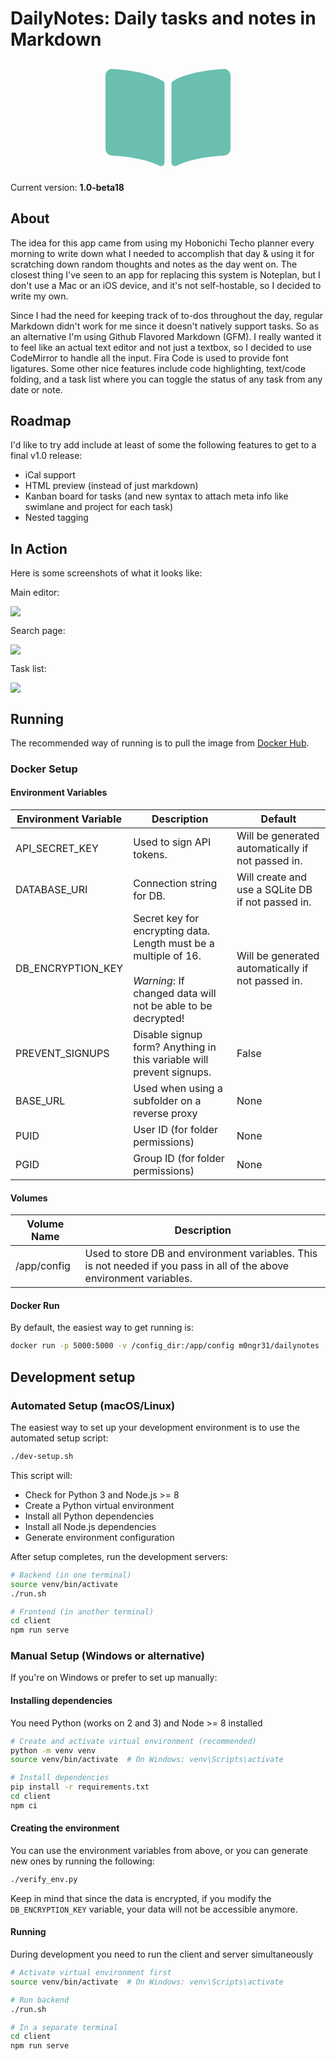 # DailyNotes: Daily tasks and notes in Markdown

<p align="center">
  <!-- Font-Awesome book-open -->
  <svg xmlns="http://www.w3.org/2000/svg" viewBox="0 0 576 512" width="200px">
    <path style="fill:#6abfb0" d="M542.22 32.05c-54.8 3.11-163.72 14.43-230.96 55.59-4.64 2.84-7.27 7.89-7.27 13.17v363.87c0 11.55 12.63 18.85 23.28 13.49 69.18-34.82 169.23-44.32 218.7-46.92 16.89-.89 30.02-14.43 30.02-30.66V62.75c.01-17.71-15.35-31.74-33.77-30.7zM264.73 87.64C197.5 46.48 88.58 35.17 33.78 32.05 15.36 31.01 0 45.04 0 62.75V400.6c0 16.24 13.13 29.78 30.02 30.66 49.49 2.6 149.59 12.11 218.77 46.95 10.62 5.35 23.21-1.94 23.21-13.46V100.63c0-5.29-2.62-10.14-7.27-12.99z"/>
  </svg>
</p>

Current version: **1.0-beta18**

## About

The idea for this app came from using my Hobonichi Techo planner every morning to write down what I needed to accomplish that day & using it for scratching down random thoughts and notes as the day went on. The closest thing I've seen to an app for replacing this system is Noteplan, but I don't use a Mac or an iOS device, and it's not self-hostable, so I decided to write my own.

Since I had the need for keeping track of to-dos throughout the day, regular Markdown didn't work for me since it doesn't natively support tasks. So as an alternative I'm using Github Flavored Markdown (GFM). I really wanted it to feel like an actual text editor and not just a textbox, so I decided to use CodeMirror to handle all the input. Fira Code is used to provide font ligatures. Some other nice features include code highlighting, text/code folding, and a task list where you can toggle the status of any task from any date or note.

## Roadmap

I'd like to try add include at least of some the following features to get to a final v1.0 release:

- iCal support
- HTML preview (instead of just markdown)
- Kanban board for tasks (and new syntax to attach meta info like swimlane and project for each task)
- Nested tagging

## In Action

Here is some screenshots of what it looks like:

Main editor:

![](https://i.imgur.com/WEZff9a.png)

Search page:

![](https://i.imgur.com/JKqHlhT.png)

Task list:

![](https://i.imgur.com/TSHboCT.png)

## Running

The recommended way of running is to pull the image from [Docker Hub](https://hub.docker.com/r/m0ngr31/dailynotes).

### Docker Setup

#### Environment Variables

| Environment Variable | Description                                                                                                                          | Default                                           |
| -------------------- | ------------------------------------------------------------------------------------------------------------------------------------ | ------------------------------------------------- |
| API_SECRET_KEY       | Used to sign API tokens.                                                                                                             | Will be generated automatically if not passed in. |
| DATABASE_URI         | Connection string for DB.                                                                                                            | Will create and use a SQLite DB if not passed in. |
| DB_ENCRYPTION_KEY    | Secret key for encrypting data. Length must be a multiple of 16.<br><br>_Warning_: If changed data will not be able to be decrypted! | Will be generated automatically if not passed in. |
| PREVENT_SIGNUPS      | Disable signup form? Anything in this variable will prevent signups.                                                                 | False                                             |
| BASE_URL             | Used when using a subfolder on a reverse proxy                                                                                       | None                                              |
| PUID                 | User ID (for folder permissions)                                                                                                     | None                                              |
| PGID                 | Group ID (for folder permissions)                                                                                                    | None                                              |

#### Volumes

| Volume Name | Description                                                                                                           |
| ----------- | --------------------------------------------------------------------------------------------------------------------- |
| /app/config | Used to store DB and environment variables. This is not needed if you pass in all of the above environment variables. |

#### Docker Run

By default, the easiest way to get running is:

```bash
docker run -p 5000:5000 -v /config_dir:/app/config m0ngr31/dailynotes
```

## Development setup

### Automated Setup (macOS/Linux)

The easiest way to set up your development environment is to use the automated setup script:

```bash
./dev-setup.sh
```

This script will:
- Check for Python 3 and Node.js >= 8
- Create a Python virtual environment
- Install all Python dependencies
- Install all Node.js dependencies
- Generate environment configuration

After setup completes, run the development servers:

```bash
# Backend (in one terminal)
source venv/bin/activate
./run.sh

# Frontend (in another terminal)
cd client
npm run serve
```

### Manual Setup (Windows or alternative)

If you're on Windows or prefer to set up manually:

#### Installing dependencies

You need Python (works on 2 and 3) and Node >= 8 installed

```bash
# Create and activate virtual environment (recommended)
python -m venv venv
source venv/bin/activate  # On Windows: venv\Scripts\activate

# Install dependencies
pip install -r requirements.txt
cd client
npm ci
```

#### Creating the environment

You can use the environment variables from above, or you can generate new ones by running the following:

```bash
./verify_env.py
```

Keep in mind that since the data is encrypted, if you modify the `DB_ENCRYPTION_KEY` variable, your data will not be accessible anymore.

#### Running

During development you need to run the client and server simultaneously

```bash
# Activate virtual environment first
source venv/bin/activate  # On Windows: venv\Scripts\activate

# Run backend
./run.sh
```

```bash
# In a separate terminal
cd client
npm run serve
```
